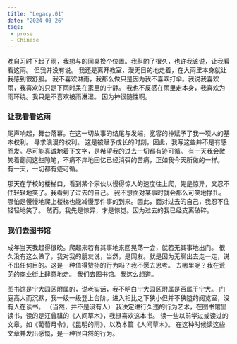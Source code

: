 ```yaml
---
title: "Legacy.01"
date: "2024-03-26"
tags:
 - prose
 - Chinese
---
```


晚自习时下起了雨，我想与的同桌换个位置。我斟酌了很久，也许我该说，让我看看这雨。
但我并没有说。
我还是离开教室，漫无目的地走着，在大雨里本身就让我感到很舒服。
我不喜欢淋雨，我那么做只是因为我不喜欢打伞。我说我喜欢雨，我喜欢的只是下雨时呆在家里的宁静。
我也不反感在雨里走本身，我喜欢为雨环绕。我只是不喜欢被雨淋湿。
因为神很随性啊。

### 让我看看这雨
尾声响起，舞台落幕。在这一切故事的结尾与发端，宽容的神赋予了我一项人的基本权利。
寻求浪漫的权利。
这是被赋予成长的时刻，因此，我写这些并不是有感而发。尽可能真诚地着下文字，是希望我的过去一切都有迹可循。
有一天我会微笑着翻阅这些隙笔，不痛不痒地回忆已经消弭的苦痛，正如我今天所做的一样。
有一天，一切都有迹可循。

那天在学校的楼梯口，看到某个家伙以慢得惊人的速度往上爬，先是惊异，又忍不住轻轻地笑了。我看到了过去的自己。
我不想面对某事时就会那么可笑地挣扎。哪怕是慢慢地爬上楼梯也能减慢那件事的到来。因此，面对过去的自己，我忍不住轻轻地笑了。
然而，我先是惊异，才是惊觉。因为过去的我已经支离破碎。

### 我们去图书馆
成年当天我起得很晚。爬起来若有其事地来回晃荡一会，就若无其事地出门。
很久没有这么做了，我对我的朋友说，当然，是网友。就是因为无聊出去走一走，说不出任何目的。这是一种值得赞扬的行为吗？我不愿去思考。
去哪里呢？我在荒芜的商业街上肆意地走。
我们去图书馆。我这么想道。

图书馆是宁大园区附属的，说老实话，我不明白宁大园区附属是否属于宁大。
门庭高大而沉默，我一级一级登上台阶。进入相比之下狭小但并不狭隘的阅览室，没有人在读书。
（当然，并不是没有人）
我决定进行久违的行为艺术，在图书馆里读书，读的是汪曾祺的《人间草木》，我挺喜欢这本书。
读一些以前学过或读过的文章，如《葡萄月令》，《昆明的雨》，以及本篇《人间草木》。
在这种时候读这些文章并发出感慨，是一种很自然的行为。